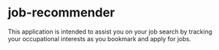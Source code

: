 # job-recommender
This application is intended to assist you on your job search by tracking your occupational interests as you bookmark and apply for jobs.
